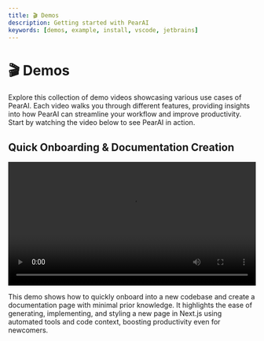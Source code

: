```yaml
---
title: 🎬 Demos
description: Getting started with PearAI
keywords: [demos, example, install, vscode, jetbrains]
---
```


# 🎬 Demos

Explore this collection of demo videos showcasing various use cases of PearAI. Each video walks you through different features, providing insights into how PearAI can streamline your workflow and improve productivity. Start by watching the video below to see PearAI in action.

## Quick Onboarding & Documentation Creation

<video width='100%' controls>
  <source src="/videos/demo.webm" type="video/webm" />
  Your browser does not support the video tag.
</video>

This demo shows how to quickly onboard into a new codebase and create a documentation page with minimal prior knowledge. It highlights the ease of generating, implementing, and styling a new page in Next.js using automated tools and code context, boosting productivity even for newcomers.
